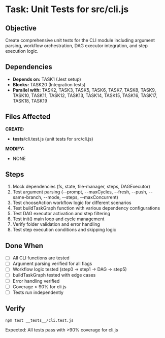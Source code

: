 # Task: Unit Tests for src/cli.js

## Objective
Create comprehensive unit tests for the CLI module including argument parsing, workflow orchestration, DAG executor integration, and step execution logic.

## Dependencies
- **Depends on:** TASK1 (Jest setup)
- **Blocks:** TASK20 (Integration tests)
- **Parallel with:** TASK2, TASK3, TASK5, TASK6, TASK7, TASK8, TASK9, TASK10, TASK11, TASK12, TASK13, TASK14, TASK15, TASK16, TASK17, TASK18, TASK19

## Files Affected
**CREATE:**
- __tests__/cli.test.js (unit tests for src/cli.js)

**MODIFY:**
- NONE

## Steps
1. Mock dependencies (fs, state, file-manager, steps, DAGExecutor)
2. Test argument parsing (--prompt, --maxCycles, --fresh, --push, --same-branch, --mode, --steps, --maxConcurrent)
3. Test chooseAction workflow logic for different scenarios
4. Test buildTaskGraph function with various dependency configurations
5. Test DAG executor activation and step filtering
6. Test init() main loop and cycle management
7. Verify folder validation and error handling
8. Test step execution conditions and skipping logic

## Done When
- [ ] All CLI functions are tested
- [ ] Argument parsing verified for all flags
- [ ] Workflow logic tested (step0 → step1 → DAG → step5)
- [ ] buildTaskGraph tested with edge cases
- [ ] Error handling verified
- [ ] Coverage > 90% for cli.js
- [ ] Tests run independently

## Verify
```bash
npm test __tests__/cli.test.js
```
Expected: All tests pass with >90% coverage for cli.js
